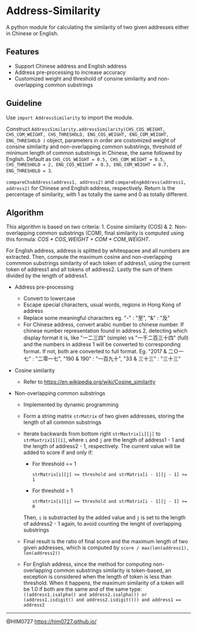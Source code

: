 # Address-Similarity
A python module for calculating the similarity of two given addresses either in Chinese or English.

## Features
- Support Chinese address and English address
- Address pre-processing to increase accuracy 
- Customized weight and threshold of consine similarity and non-overlapping common substrings

## Guideline
Use `import AddressSimilarity` to import the module.

Construct `AddressSimilarity.addressSimilarity(CHS_COS_WEIGHT, CHS_COM_WEIGHT, CHS_THRESHOLD, ENG_COS_WEIGHT, ENG_COM_WEIGHT, ENG_THRESHOLD )` object, parameters in order are costomized weight of consine similarity and non-overlapping common substrings, threshold of minimum length of common substrings in Chinese, the same followed by English. Default as `CHS_COS_WEIGHT = 0.5, CHS_COM_WEIGHT = 0.5, CHS_THRESHOLD = 2, ENG_COS_WEIGHT = 0.3, ENG_COM_WEIGHT = 0.7, ENG_THRESHOLD = 3`.

`compareChsAddress(address1, address2)` and `compareEngAddress(address1, address2)` for Chinese and English address, respectively. Return is the percentage of similarity, with 1 as totally the same and 0 as totally different.

## Algorithm
This algorithm is based on two criteria: 1. Cosine similarity (COS) & 2. Non-overlapping common substrings (COM), final similarity is computed using this formula: *COS \* COS_WEIGHT + COM \* COM_WEIGHT*.

For English address, address is splitted by whitespacee and all numbers are extracted. Then, compute the maximum cosine and non-overlapping commmon substrings similarity of each token of address1, using the current token of address1 and all tokens of address2. Lastly the sum of them divided by the length of address1.

- Address pre-processing
  - Convert to lowercase
  - Escape special characters, usual words, regions in Hong Kong of address
  - Replace some meaningful characters eg. "-" : "至", "&" : "及"
  - For Chinese address, convert arabic number to chinese number. If chinese number representation found in address 2, detecting which display format it is, like "一二三四" (simple) vs "一千二百三十四" (full) and the numbers in address 1 will be converted to corresponding format. If not, both are converted to full format. Eg. "2017 & 二Ｏ一七" : "二零一七", "190 & 190" : "一百九十", "33 & 三十三" : "三十三"

- Cosine similarity
  - Refer to https://en.wikipedia.org/wiki/Cosine_similarity
  
- Non-overlapping common substrings
  - Implemented by dynamic programming
  - Form a string matrix `strMatrix` of two given addresses, storing the length of all common substrings
  - Iterate backwards from bottom right `strMaxtrix[i][j]` to `strMaxtrix[1][1]`, where `i` and `j` are the length of address1 - 1 and the length of address2 - 1, respectively. The current value will be added to score if and only if: 
    - For threshold == 1
    
      `strMatrix[i][j] >= threshold and strMatrix[i - 1][j - 1] >= 1`
    - For threshold > 1
    
      `strMatrix[i][j] >= threshold and strMatrix[i - 1][j - 1] >= 0`
    
    Then, `i` is substracted by the added value and `j` is set to the length of address2 - 1 again, to avoid counting the lenght of overlapping substrings
  - Final result is the ratio of final score and the maximum length of two given addresses, which is computed by `score / max(len(address1), len(address2))`
  - For English address, since the method for computing non-overlapping common substrings similarity is token-based, an exception is considered when the length of token is less than threshold. When it happens, the maximum similarity of a token will be 1.0 if both are the same and of the same type: `((address1.isalpha() and address2.isalpha()) or (address1.isdigit() and address2.isdigit())) and address1 == address2`

--------------------------------------
 @HIM0727 https://him0727.github.io/
